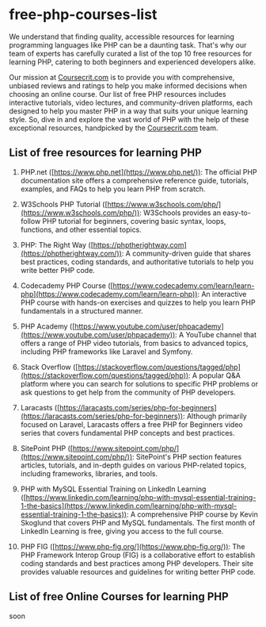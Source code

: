 # free-php-courses-list
  We understand that finding quality, accessible resources for learning programming languages like PHP can be a daunting task. That's why our team of experts has carefully curated a list of the top 10 free resources for learning PHP, catering to both beginners and experienced developers alike.

Our mission at [Coursecrit.com](https://coursecrit.com/) is to provide you with comprehensive, unbiased reviews and ratings to help you make informed decisions when choosing an online course. Our list of free PHP resources includes interactive tutorials, video lectures, and community-driven platforms, each designed to help you master PHP in a way that suits your unique learning style. So, dive in and explore the vast world of PHP with the help of these exceptional resources, handpicked by the [Coursecrit.com](https://coursecrit.com/) team.

## List of free resources for learning PHP

1.  PHP.net ([https://www.php.net](https://www.php.net/)): The official PHP documentation site offers a comprehensive reference guide, tutorials, examples, and FAQs to help you learn PHP from scratch.
    
2.  W3Schools PHP Tutorial ([https://www.w3schools.com/php/](https://www.w3schools.com/php/)): W3Schools provides an easy-to-follow PHP tutorial for beginners, covering basic syntax, loops, functions, and other essential topics.
    
3.  PHP: The Right Way ([https://phptherightway.com](https://phptherightway.com/)): A community-driven guide that shares best practices, coding standards, and authoritative tutorials to help you write better PHP code.
    
4.  Codecademy PHP Course ([https://www.codecademy.com/learn/learn-php](https://www.codecademy.com/learn/learn-php)): An interactive PHP course with hands-on exercises and quizzes to help you learn PHP fundamentals in a structured manner.
    
5.  PHP Academy ([https://www.youtube.com/user/phpacademy](https://www.youtube.com/user/phpacademy)): A YouTube channel that offers a range of PHP video tutorials, from basics to advanced topics, including PHP frameworks like Laravel and Symfony.
    
6.  Stack Overflow ([https://stackoverflow.com/questions/tagged/php](https://stackoverflow.com/questions/tagged/php)): A popular Q&A platform where you can search for solutions to specific PHP problems or ask questions to get help from the community of PHP developers.
    
7.  Laracasts ([https://laracasts.com/series/php-for-beginners](https://laracasts.com/series/php-for-beginners)): Although primarily focused on Laravel, Laracasts offers a free PHP for Beginners video series that covers fundamental PHP concepts and best practices.
    
8.  SitePoint PHP ([https://www.sitepoint.com/php/](https://www.sitepoint.com/php/)): SitePoint's PHP section features articles, tutorials, and in-depth guides on various PHP-related topics, including frameworks, libraries, and tools.
    
9.  PHP with MySQL Essential Training on LinkedIn Learning ([https://www.linkedin.com/learning/php-with-mysql-essential-training-1-the-basics](https://www.linkedin.com/learning/php-with-mysql-essential-training-1-the-basics)): A comprehensive PHP course by Kevin Skoglund that covers PHP and MySQL fundamentals. The first month of LinkedIn Learning is free, giving you access to the full course.
    
10.  PHP FIG ([https://www.php-fig.org/](https://www.php-fig.org/)): The PHP Framework Interop Group (FIG) is a collaborative effort to establish coding standards and best practices among PHP developers. Their site provides valuable resources and guidelines for writing better PHP code.
## List of free Online Courses for learning PHP
soon
